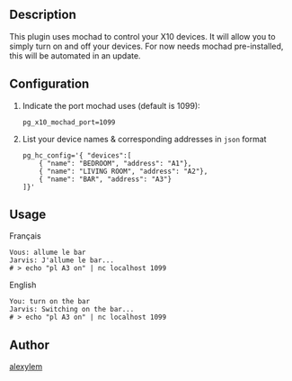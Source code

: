 <!---
IMPORTANT
=========
This README.md is displayed in the WebStore as well as within Jarvis app
Please do not change the structure of this file
Fill-in Description, Usage & Author sections
Make sure to rename the [en] folder into the language code your plugin is written in (ex: fr, es, de, it...)
For multi-language plugin:
- clone the language directory and translate commands/functions.sh
- optionally write the Description / Usage sections in several languages
-->
## Description
This plugin uses mochad to control your X10 devices.
It will allow you to simply turn on and off your devices.
For now needs mochad pre-installed, this will be automated in an update.

## Configuration

1. Indicate the port mochad uses (default is 1099):
   
   ```
   pg_x10_mochad_port=1099
   ```
   
2. List your device names & corresponding addresses in `json` format
   
   ```
   pg_hc_config='{ "devices":[
       { "name": "BEDROOM", "address": "A1"},
       { "name": "LIVING ROOM", "address": "A2"},
       { "name": "BAR", "address": "A3"}
   ]}'
   ```

## Usage
    
   Français
    
   ```
   Vous: allume le bar
   Jarvis: J'allume le bar...
   # > echo "pl A3 on" | nc localhost 1099
   ```
    
   English
    
   ```
   You: turn on the bar
   Jarvis: Switching on the bar...
   # > echo "pl A3 on" | nc localhost 1099
   ```

## Author
[alexylem](https://github.com/alexylem)
